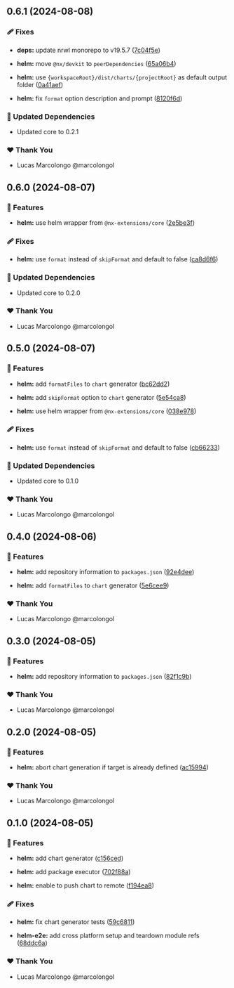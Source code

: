 ## 0.6.1 (2024-08-08)


### 🩹 Fixes

- **deps:** update nrwl monorepo to v19.5.7 ([7c04f5e](https://github.com/marcolongol/nx-extensions/commit/7c04f5e))

- **helm:** move `@nx/devkit` to `peerDependencies` ([65a06b4](https://github.com/marcolongol/nx-extensions/commit/65a06b4))

- **helm:** use `{workspaceRoot}/dist/charts/{projectRoot}` as default output folder ([0a41aef](https://github.com/marcolongol/nx-extensions/commit/0a41aef))

- **helm:** fix `format` option description and prompt ([8120f6d](https://github.com/marcolongol/nx-extensions/commit/8120f6d))


### 🧱 Updated Dependencies

- Updated core to 0.2.1


### ❤️  Thank You

- Lucas Marcolongo @marcolongol

## 0.6.0 (2024-08-07)


### 🚀 Features

- **helm:** use helm wrapper from `@nx-extensions/core` ([2e5be3f](https://github.com/marcolongol/nx-extensions/commit/2e5be3f))


### 🩹 Fixes

- **helm:** use `format` instead of `skipFormat` and default to false ([ca8d6f6](https://github.com/marcolongol/nx-extensions/commit/ca8d6f6))


### 🧱 Updated Dependencies

- Updated core to 0.2.0


### ❤️  Thank You

- Lucas Marcolongo @marcolongol

## 0.5.0 (2024-08-07)


### 🚀 Features

- **helm:** add `formatFiles` to `chart` generator ([bc62dd2](https://github.com/marcolongol/nx-extensions/commit/bc62dd2))

- **helm:** add `skipFormat` option to `chart` generator ([5e54ca8](https://github.com/marcolongol/nx-extensions/commit/5e54ca8))

- **helm:** use helm wrapper from `@nx-extensions/core` ([038e978](https://github.com/marcolongol/nx-extensions/commit/038e978))


### 🩹 Fixes

- **helm:** use `format` instead of `skipFormat` and default to false ([cb66233](https://github.com/marcolongol/nx-extensions/commit/cb66233))


### 🧱 Updated Dependencies

- Updated core to 0.1.0


### ❤️  Thank You

- Lucas Marcolongo @marcolongol

## 0.4.0 (2024-08-06)


### 🚀 Features

- **helm:** add repository information to `packages.json` ([92e4dee](https://github.com/marcolongol/nx-extensions/commit/92e4dee))

- **helm:** add `formatFiles` to `chart` generator ([5e6cee9](https://github.com/marcolongol/nx-extensions/commit/5e6cee9))


### ❤️  Thank You

- Lucas Marcolongo @marcolongol

## 0.3.0 (2024-08-05)


### 🚀 Features

- **helm:** add repository information to `packages.json` ([82f1c9b](https://github.com/marcolongol/nx-extensions/commit/82f1c9b))


### ❤️  Thank You

- Lucas Marcolongo @marcolongol

## 0.2.0 (2024-08-05)


### 🚀 Features

- **helm:** abort chart generation if target is already defined ([ac15994](https://github.com/marcolongol/nx-extensions/commit/ac15994))


### ❤️  Thank You

- Lucas Marcolongo @marcolongol

## 0.1.0 (2024-08-05)


### 🚀 Features

- **helm:** add chart generator ([c156ced](https://github.com/marcolongol/nx-extensions/commit/c156ced))

- **helm:** add package executor ([702f88a](https://github.com/marcolongol/nx-extensions/commit/702f88a))

- **helm:** enable to push chart to remote ([f194ea8](https://github.com/marcolongol/nx-extensions/commit/f194ea8))


### 🩹 Fixes

- **helm:** fix chart generator tests ([59c6811](https://github.com/marcolongol/nx-extensions/commit/59c6811))

- **helm-e2e:** add cross platform setup and teardown module refs ([68ddc6a](https://github.com/marcolongol/nx-extensions/commit/68ddc6a))


### ❤️  Thank You

- Lucas Marcolongo @marcolongol